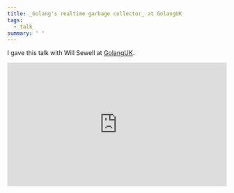 ```yaml
---
title: _Golang's realtime garbage collector_ at GolangUK
tags:
  - talk
summary: ' '
---
```


I gave this talk with Will Sewell at [GolangUK](https://www.golanguk.com/).

<div>
  <div style="position:relative;padding-top:56.25%;">
    <iframe src="https://www.youtube.com/embed/bMujSVMarqY" frameborder="0" allowfullscreen style="position:absolute;top:0;left:0;width:100%;height:100%;"></iframe>
  </div>
</div>
